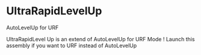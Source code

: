 # UltraRapidLevelUp
AutoLevelUp for URF

UltraRapidLevel Up is an extend of AutoLevelUp for URF Mode !
Launch this assembly if you want to URF instead of AutoLevelUp
